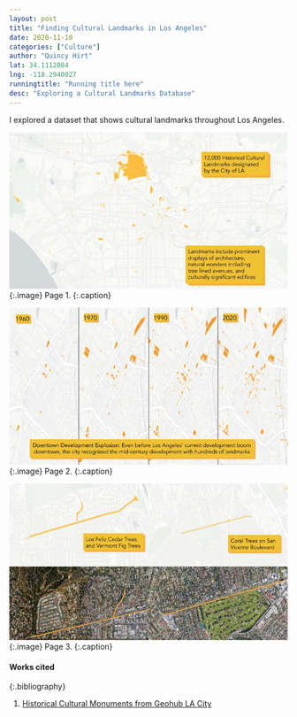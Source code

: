 ```yaml
---
layout: post
title: "Finding Cultural Landmarks in Los Angeles"
date: 2020-11-10
categories: ["Culture"]
author: "Quincy Hirt"
lat: 34.1112084
lng: -118.2940027
runningtitle: "Running title here"
desc: "Exploring a Cultural Landmarks Database"
---
```

I explored a dataset that shows cultural landmarks throughout Los Angeles.


![Zine1](images/Hirt1.jpg)
   {:.image}
Page 1.
   {:.caption}
 
![Zine2](images/Hirt2.jpg)
   {:.image}
 Page 2.
   {:.caption}
   
   ![Zine3](images/Hirt3.jpg)
   {:.image}
Page 3.
   {:.caption}
 

#### Works cited

{:.bibliography}
1. [Historical Cultural Monuments from Geohub LA City](https://geohub.lacity.org/datasets/0d77d18299a74783b892f7cb3f7291d6_0?geometry=-118.419%2C34.006%2C-118.129%2C34.056) 
